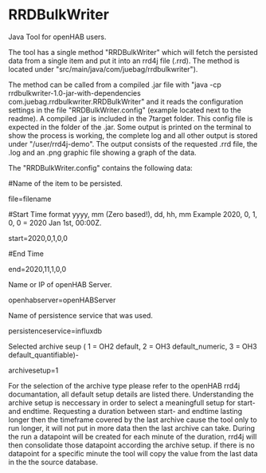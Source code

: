 RRDBulkWriter
=====

Java Tool for openHAB users.

The tool has a single method "RRDBulkWriter" which will fetch the persisted data from a single item and put it into an rrd4j file (.rrd).
The method is located under "src/main/java/com/juebag/rrdbulkwriter").

The method can be called from a compiled .jar file with "java -cp rrdbulkwriter-1.0-jar-with-dependencies com.juebag.rrdbulkwriter.RRDBulkWriter" and it reads the configuration settings in the file "RRDBulkWriter.config" (example located next to the readme). 
A compiled .jar is included in the 7target folder.
This config file is expected in the folder of the .jar.
Some output is printed on the terminal to show the process is working, the complete log and all other output is stored under "/user/rrd4j-demo".
The output consists of the requested <itemname>.rrd file, the <itemname>.log and an <itemname>.png graphic file showing a graph of the data.

The "RRDBulkWriter.config" contains the following data:

#Name of the item to be persisted.

file=filename

#Start Time format yyyy, mm (Zero based!), dd, hh, mm  Example 2020, 0, 1, 0, 0 = 2020 Jan 1st, 00:00Z.

start=2020,0,1,0,0

#End Time

end=2020,11,1,0,0

Name or IP of openHAB Server.

openhabserver=openHABServer

Name of persistence service that was used.

persistenceservice=influxdb

Selected archive seup ( 1 = OH2 default, 2 = OH3 default_numeric, 3 = OH3 default_quantifiable)-

archivesetup=1

For the selection of the archive type please refer to the openHAB rrd4j documantation, all default setup details are listed there.
Understanding the archive setup is neccessary in order to select a meaningfull setup for start- and endtime. 
Requesting a duration between start- and endtime lasting longer then the timeframe covered by the last archive cause the tool only to run longer, it will not put in more data then the last archive can take.
During the run a datapoint will be created for each minute of the duration, rrd4j will then consolidate those datapoint according the archive setup. if there is no datapoint for a specific minute the tool will copy the value from the last data in the the source database.


